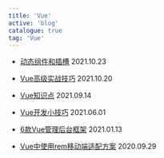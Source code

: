 ```yaml
---
title: 'Vue'
active: 'blog'
catalogue: true
tag: 'Vue'
---
```



- [动态组件和插槽](./libs/20211023) <Tag>2021.10.23</Tag>

- [Vue高级实战技巧](./libs/20211020) <Tag>2021.10.20</Tag>

- [Vue知识点](./libs/20210914) <Tag>2021.09.14</Tag>

- [Vue开发小技巧](./libs/20210601) <Tag>2021.06.01</Tag>

- [6款Vue管理后台框架](./libs/20210113) <Tag>2021.01.13</Tag>

- [Vue中使用rem移动端适配方案](./libs/20200929) <Tag>2020.09.29</Tag>
